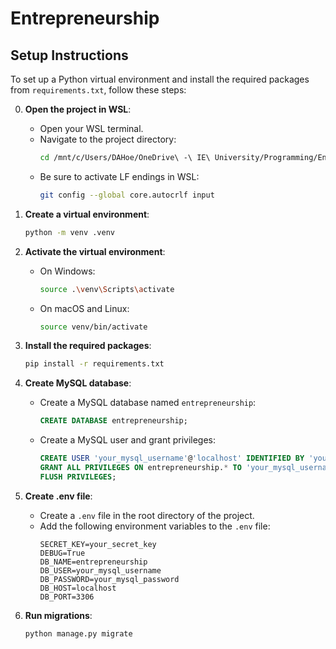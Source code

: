 # Entrepreneurship

## Setup Instructions

To set up a Python virtual environment and install the required packages from `requirements.txt`, follow these steps:

0. **Open the project in WSL**:

   - Open your WSL terminal.
   - Navigate to the project directory:
     ```sh
     cd /mnt/c/Users/DAHoe/OneDrive\ -\ IE\ University/Programming/Entrepreneurship
     ```
   - Be sure to activate LF endings in WSL:
     ```sh
     git config --global core.autocrlf input
     ```

1. **Create a virtual environment**:

   ```sh
   python -m venv .venv
   ```

2. **Activate the virtual environment**:

   - On Windows:
     ```sh
     source .\venv\Scripts\activate
     ```
   - On macOS and Linux:
     ```sh
     source venv/bin/activate
     ```

3. **Install the required packages**:

   ```sh
   pip install -r requirements.txt
   ```

4. **Create MySQL database**:

   - Create a MySQL database named `entrepreneurship`:
     ```sql
     CREATE DATABASE entrepreneurship;
     ```
   - Create a MySQL user and grant privileges:
     ```sql
     CREATE USER 'your_mysql_username'@'localhost' IDENTIFIED BY 'your_mysql_password';
     GRANT ALL PRIVILEGES ON entrepreneurship.* TO 'your_mysql_username'@'localhost';
     FLUSH PRIVILEGES;
     ```

5. **Create .env file**:

   - Create a `.env` file in the root directory of the project.
   - Add the following environment variables to the `.env` file:
     ```env
     SECRET_KEY=your_secret_key
     DEBUG=True
     DB_NAME=entrepreneurship
     DB_USER=your_mysql_username
     DB_PASSWORD=your_mysql_password
     DB_HOST=localhost
     DB_PORT=3306
     ```

6. **Run migrations**:
   ```sh
   python manage.py migrate
   ```

